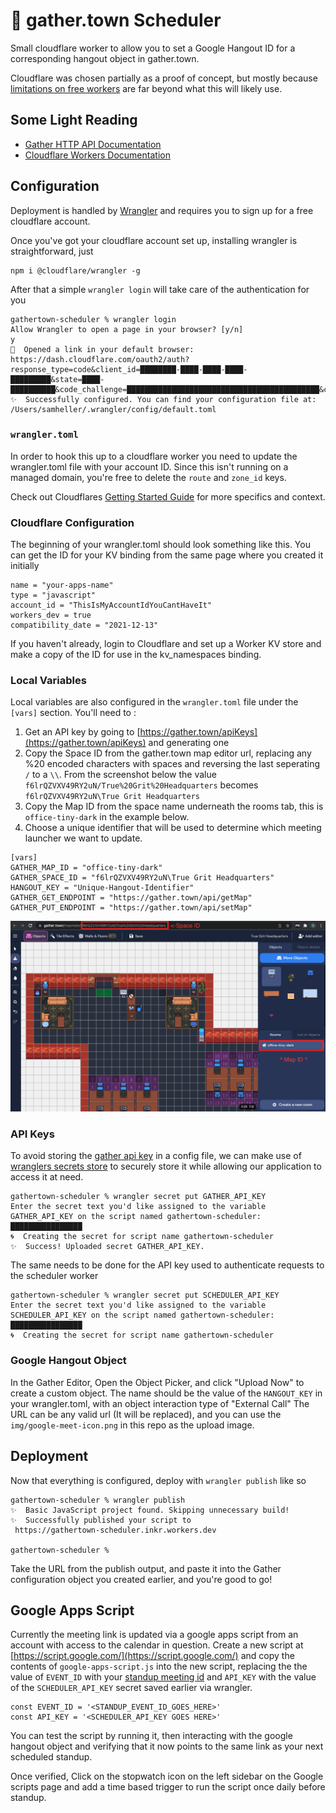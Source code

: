 # 👷 gather.town Scheduler

Small cloudflare worker to allow you to set a Google Hangout ID for a corresponding hangout object in gather.town. 

Cloudflare was chosen partially as a proof of concept, but mostly because [limitations on free workers](https://developers.cloudflare.com/workers/platform/limits) are far beyond what this will likely use. 

## Some Light Reading
* [Gather HTTP API Documentation](https://www.notion.so/Gather-HTTP-API-3bbf6c59325f40aca7ef5ce14c677444)
* [Cloudflare Workers Documentation](https://developers.cloudflare.com/workers/)

## Configuration
Deployment is handled by [Wrangler](https://developers.cloudflare.com/workers/cli-wrangler/authentication) and requires you to sign up for a free cloudflare account. 

Once you've got your cloudflare account set up, installing wrangler is straightforward, just
```shell
npm i @cloudflare/wrangler -g
```

After that a simple `wrangler login` will take care of the authentication for you
```
gathertown-scheduler % wrangler login
Allow Wrangler to open a page in your browser? [y/n]
y
💁  Opened a link in your default browser: https://dash.cloudflare.com/oauth2/auth?response_type=code&client_id=████████-████-████-████-█████████&state=████-██████████&code_challenge=███████████████████████████████████████████&code_challenge_method=S256&redirect_uri=http%3A%2F%2Flocalhost%3A8976%2Foauth%2Fcallback&scope=account%3Aread+user%3Aread+workers%3Awrite+workers_kv%3Awrite+workers_routes%3Awrite+workers_scripts%3Awrite+workers_tail%3Aread+zone%3Aread+offline_access
✨  Successfully configured. You can find your configuration file at: /Users/samheller/.wrangler/config/default.toml
```

### `wrangler.toml`
In order to hook this up to a cloudflare worker you need to update the wrangler.toml file with your account ID. Since this isn't running on a managed domain, you're free to delete the `route` and `zone_id` keys.

Check out Cloudflares [Getting Started Guide](https://developers.cloudflare.com/workers/get-started/guide) for more specifics and context.

### Cloudflare Configuration
The beginning of your wrangler.toml should look something like this. You can get the ID for your KV binding from the same page where you created it initially
```
name = "your-apps-name"
type = "javascript"
account_id = "ThisIsMyAccountIdYouCantHaveIt"
workers_dev = true
compatibility_date = "2021-12-13"
```

If you haven't already, login to Cloudflare and set up a Worker KV store and make a copy of the ID for use in the kv_namespaces binding. 

### Local Variables
Local variables are also configured in the `wrangler.toml` file under the `[vars]` section. You'll need to :
1. Get an API key by going to [https://gather.town/apiKeys](https://gather.town/apiKeys) and generating one
2. Copy the Space ID from the gather.town map editor url, replacing any %20 encoded characters with spaces and reversing the last seperating `/` to a `\\`. From the screenshot below the value `f6lrQZVXV49RY2uN/True%20Grit%20Headquarters` becomes `f6lrQZVXV49RY2uN\True Grit Headquarters`
3. Copy the Map ID from the space name underneath the rooms tab, this is `office-tiny-dark` in the example below.
4. Choose a unique identifier that will be used to determine which meeting launcher we want to update.

```
[vars]
GATHER_MAP_ID = "office-tiny-dark"
GATHER_SPACE_ID = "f6lrQZVXV49RY2uN\True Grit Headquarters"
HANGOUT_KEY = "Unique-Hangout-Identifier"
GATHER_GET_ENDPOINT = "https://gather.town/api/getMap"
GATHER_PUT_ENDPOINT = "https://gather.town/api/setMap"
```

![image](./img/id-locations.png) 

### API Keys

To avoid storing the [gather api key](https://gather.town/apiKeys) in a config file, we can make use of [wranglers secrets store](https://developers.cloudflare.com/workers/cli-wrangler/commands#secret) to securely store it while allowing our application to access it at need. 
```
gathertown-scheduler % wrangler secret put GATHER_API_KEY
Enter the secret text you'd like assigned to the variable GATHER_API_KEY on the script named gathertown-scheduler:
████████████████
🌀  Creating the secret for script name gathertown-scheduler
✨  Success! Uploaded secret GATHER_API_KEY.
```

The same needs to be done for the API key used to authenticate requests to the scheduler worker
```
gathertown-scheduler % wrangler secret put SCHEDULER_API_KEY                    
Enter the secret text you'd like assigned to the variable SCHEDULER_API_KEY on the script named gathertown-scheduler:
████████████████
🌀  Creating the secret for script name gathertown-scheduler
```


### Google Hangout Object
In the Gather Editor, Open the Object Picker, and click "Upload Now" to create a custom object. The name should be the value of the `HANGOUT_KEY` in your wrangler.toml, with an object interaction type of "External Call" The URL can be any valid url (It will be replaced), and you can use the  `img/google-meet-icon.png` in this repo as the upload image.


## Deployment

Now that everything is configured, deploy with `wrangler publish` like so 

```
gathertown-scheduler % wrangler publish
✨  Basic JavaScript project found. Skipping unnecessary build!
✨  Successfully published your script to
 https://gathertown-scheduler.inkr.workers.dev

gathertown-scheduler % 
```
Take the URL from the publish output, and paste it into the Gather configuration object you created earlier, and you're good to go!

## Google Apps Script
Currently the meeting link is updated via a google apps script from an account with access to the calendar in question. Create a new script at [https://script.google.com/](https://script.google.com/) and copy the contents of `google-apps-script.js` into the new script, replacing the the value of `EVENT_ID` with your [standup meeting id](https://stackoverflow.com/questions/32755413/how-can-i-find-the-event-id-of-my-google-calendar-event) and `API_KEY` with the value of the `SCHEDULER_API_KEY` secret saved earlier via wrangler.
```
const EVENT_ID = '<STANDUP_EVENT_ID_GOES_HERE>'
const API_KEY = '<SCHEDULER_API_KEY GOES HERE>'
```
You can test the script by running it, then interacting with the google hangout object and verifying that it now points to the same link as your next scheduled standup.

Once verified, Click on the stopwatch icon on the left sidebar on the Google scripts page and add a time based trigger to run the script once daily before standup.
